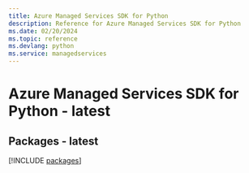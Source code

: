 ```yaml
---
title: Azure Managed Services SDK for Python
description: Reference for Azure Managed Services SDK for Python
ms.date: 02/20/2024
ms.topic: reference
ms.devlang: python
ms.service: managedservices
---
```

# Azure Managed Services SDK for Python - latest
## Packages - latest
[!INCLUDE [packages](managed-services-index.md)]